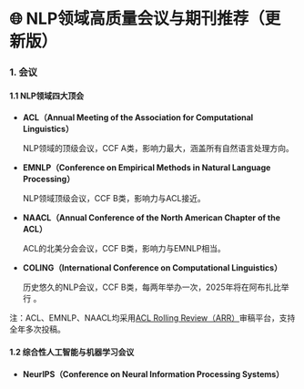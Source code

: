 # 🌐 NLP领域高质量会议与期刊推荐（更新版）

### 1. 会议

#### 1.1 NLP领域四大顶会

* **ACL（Annual Meeting of the Association for Computational Linguistics）**

  NLP领域的顶级会议，CCF A类，影响力最大，涵盖所有自然语言处理方向。

* **EMNLP（Conference on Empirical Methods in Natural Language Processing）**

  NLP领域顶级会议，CCF B类，影响力与ACL接近。

* **NAACL（Annual Conference of the North American Chapter of the ACL）**

  ACL的北美分会会议，CCF B类，影响力与EMNLP相当。

* **COLING（International Conference on Computational Linguistics）**

  历史悠久的NLP会议，CCF B类，每两年举办一次，2025年将在阿布扎比举行 。

注：ACL、EMNLP、NAACL均采用[ACL Rolling Review（ARR）](https://aclrollingreview.org/)审稿平台，支持全年多次投稿。

#### 1.2 综合性人工智能与机器学习会议

* **NeurIPS（Conference on Neural Information Processing Systems）**

  机器学习和人工智能领域的顶级会议，CCF A类，涵盖深度学习、强化学习等方向。

* **ICML（International Conference on Machine Learning）**

  机器学习领域的顶级会议，CCF A类，强调理论与应用的结合。

* **AAAI（Association for the Advancement of Artificial Intelligence）**

  人工智能领域的综合性顶级会议，CCF A类，涵盖NLP、计算机视觉等多个方向。

* **IJCAI（International Joint Conference on Artificial Intelligence）**

  人工智能领域的重要会议，CCF A类，国际影响力广泛。

#### 1.3 信息检索与数据挖掘相关会议

* **SIGIR（International ACM SIGIR Conference on Research and Development in Information Retrieval）**

  信息检索领域的顶级会议，CCF A类，涵盖搜索引擎、推荐系统等方向，收录与NLP相关的研究。

* **WWW（The Web Conference）**

  互联网技术的综合性会议，CCF A类，涉及Web搜索、社交网络等，收录与NLP相关的研究。

* **CIKM（Conference on Information and Knowledge Management）**

  数据管理与知识发现领域的重要会议，CCF B类，涵盖数据库、信息检索等，收录与NLP相关的研究。

* **WSDM（ACM International Conference on Web Search and Data Mining）**

  Web搜索与数据挖掘领域的顶级会议，CCF B类，强调算法与系统的结合，收录与NLP相关的研究。



---

### 2. NLP领域高质量期刊

#### 2.1 直接相关的高质量期刊

* **TACL（Transactions of the Association for Computational Linguistics）**

  由ACL主办，专注于计算语言学和自然语言处理领域的高质量论文，CCF B类 。

* **Computational Linguistics**

  由MIT Press出版，涵盖计算语言学的各个方面，CCF B类。

* **IEEE/ACM TASLP（IEEE/ACM Transactions on Audio, Speech, and Language Processing）**

  专注于音频、语音和语言处理的理论与方法，CCF B类 。

#### 2.2 间接相关的高质量期刊

* **TKDE（IEEE Transactions on Knowledge and Data Engineering）**

  数据挖掘与知识工程领域的顶级期刊，收录与NLP相关的研究，CCF A类 。

* **TNNLS（IEEE Transactions on Neural Networks and Learning Systems）**

  神经网络与学习系统领域的权威期刊，涵盖NLP相关研究，CCF B类。

* **IPM（Information Processing & Management）**

  信息处理与管理领域的高质量期刊，收录NLP方向的研究，CCF B类。

* **Neural Networks**

  神经网络领域的权威期刊，涵盖NLP相关研究，CCF B类。



---

**说明：**

本列表旨在为实验室同学们提供自然语言处理（NLP）领域部分具有代表性的高质量会议与期刊推荐。由于NLP领域发展迅速，新的会议和期刊不断涌现，研究热点也在持续演变，因此本列表并非详尽无遗。欢迎各位老师和同学根据自身的研究经验和最新的学术动态，补充和完善此列表，共同打造一个更全面、实用的资源库。

---
